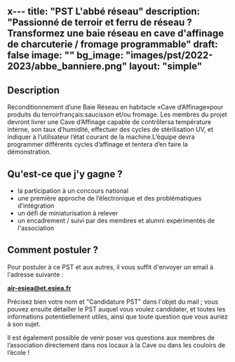 x---
title: "PST L'abbé réseau"
description: "Passionné de terroir et ferru de réseau ? Transformez une baie réseau en cave d'affinage de charcuterie / fromage programmable"
draft: false
image: ""
bg_image: "images/pst/2022-2023/abbe_banniere.png"
layout: "simple"
---

## Description
Reconditionnement d’une Baie Réseau en habitacle «Cave d’Affinage»pour produits du terroirfrançais:saucisson et/ou fromage. Les membres du projet devront livrer une Cave d’Affinage capable de contrôlersa température interne, son taux d’humidité, effectuer des cycles de stérilisation UV, et indiquer à l’utilisateur l’état courant de la machine.L’équipe devra programmer différents cycles d’affinage et tentera d’en faire la démonstration.

## Qu'est-ce que j'y gagne ?
- la participation à un concours national 
- une première approche de l’électronique et des problématiques d’intégration
- un défi de miniaturisation à relever 
- un encadrement / suivi par des membres et alumni expérimentés de l'association

## Comment postuler ?
Pour postuler à ce PST et aux autres, il vous suffit d'envoyer un email à
l'adresse suivante : 

**air-esiea@et.esiea.fr**

Précisez bien votre nom et "Candidature PST" dans l'objet du mail ; vous pouvez
ensuite détailler le PST auquel vous voulez candidater, et toutes les
informations potentiellement utiles, ainsi que toute question que vous auriez à
son sujet.

Il est également possible de venir poser vos questions aux membres de
l’association directement dans nos locaux à la Cave ou dans les couloirs
de l’école !
